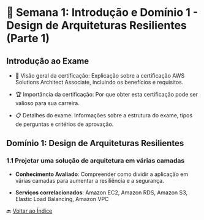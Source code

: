 # 📅 Semana 1: Introdução e Domínio 1 - Design de Arquiteturas Resilientes (Parte 1)

## Introdução ao Exame

- 📜 Visão geral da certificação: Explicação sobre a certificação AWS Solutions Architect Associate, incluindo os benefícios e requisitos.

- 🏆 Importância da certificação: Por que obter esta certificação pode ser valioso para sua carreira.

- 📋 Detalhes do exame: Informações sobre a estrutura do exame, tipos de perguntas e critérios de aprovação.

## Domínio 1: Design de Arquiteturas Resilientes

### 1.1 Projetar uma solução de arquitetura em várias camadas

- **Conhecimento Avaliado**: Compreender como dividir a aplicação em várias camadas para aumentar a resiliência e a segurança.

- **Serviços correlacionados**: Amazon EC2, Amazon RDS, Amazon S3, Elastic Load Balancing, Amazon VPC


🔙 [Voltar ao Índice](../index.md)
